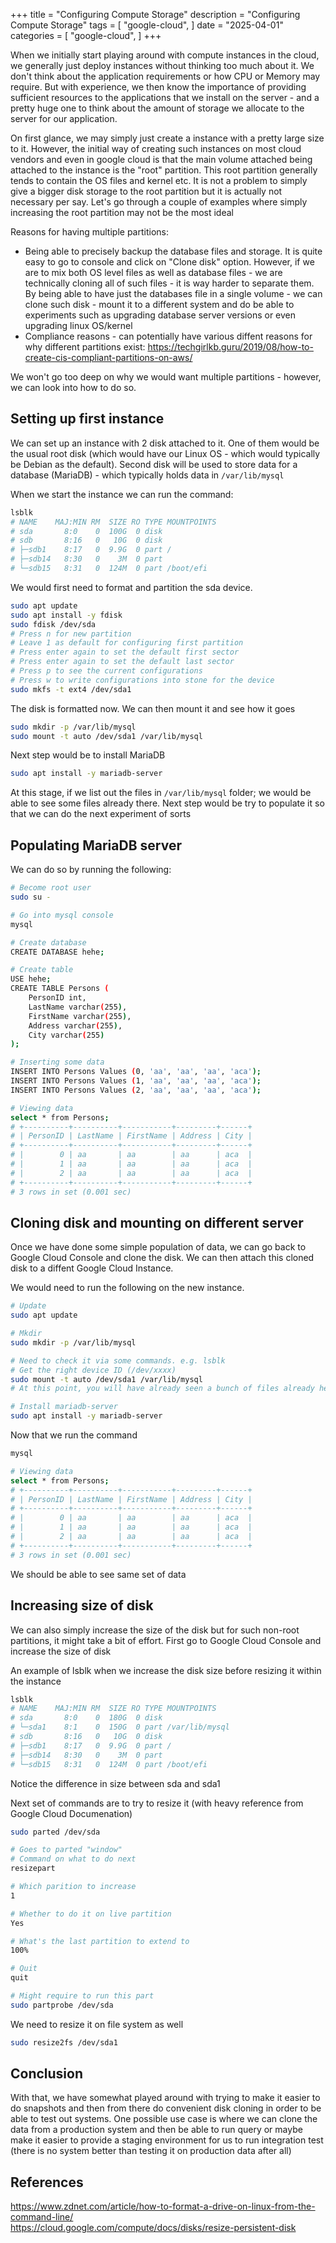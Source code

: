 +++
title = "Configuring Compute Storage"
description = "Configuring Compute Storage"
tags = [
    "google-cloud",
]
date = "2025-04-01"
categories = [
    "google-cloud",
]
+++

When we initially start playing around with compute instances in the cloud, we generally just deploy instances without thinking too much about it. We don't think about the application requirements or how CPU or Memory may require. But with experience, we then know the importance of providing sufficient resources to the applications that we install on the server - and a pretty huge one to think about the amount of storage we allocate to the server for our application.

On first glance, we may simply just create a instance with a pretty large size to it. However, the initial way of creating such instances on most cloud vendors and even in google cloud is that the main volume attached being attached to the instance is the "root" partition. This root partition generally tends to contain the OS files and kernel etc. It is not a problem to simply give a bigger disk storage to the root partition but it is actually not necessary per say. Let's go through a couple of examples where simply increasing the root partition may not be the most ideal

Reasons for having multiple partitions:

- Being able to precisely backup the database files and storage. It is quite easy to go to console and click on "Clone disk" option. However, if we are to mix both OS level files as well as database files - we are technically cloning all of such files - it is way harder to separate them. By being able to have just the databases file in a single volume - we can clone such disk - mount it to a different system and do be able to experiments such as upgrading database server versions or even upgrading linux OS/kernel
- Compliance reasons - can potentially have various diffent reasons for why different partitions exist: https://techgirlkb.guru/2019/08/how-to-create-cis-compliant-partitions-on-aws/

We won't go too deep on why we would want multiple partitions - however, we can look into how to do so.

## Setting up first instance

We can set up an instance with 2 disk attached to it. One of them would be the usual root disk (which would have our Linux OS - which would typically be Debian as the default). Second disk will be used to store data for a database (MariaDB) - which typically holds data in `/var/lib/mysql`

When we start the instance we can run the command:

```bash
lsblk
# NAME    MAJ:MIN RM  SIZE RO TYPE MOUNTPOINTS
# sda       8:0    0  100G  0 disk 
# sdb       8:16   0   10G  0 disk 
# ├─sdb1    8:17   0  9.9G  0 part /
# ├─sdb14   8:30   0    3M  0 part 
# └─sdb15   8:31   0  124M  0 part /boot/efi
```

We would first need to format and partition the sda device.

```bash
sudo apt update
sudo apt install -y fdisk
sudo fdisk /dev/sda
# Press n for new partition
# Leave 1 as default for configuring first partition
# Press enter again to set the default first sector
# Press enter again to set the default last sector
# Press p to see the current configurations
# Press w to write configurations into stone for the device
sudo mkfs -t ext4 /dev/sda1
```

The disk is formatted now. We can then mount it and see how it goes

```bash
sudo mkdir -p /var/lib/mysql
sudo mount -t auto /dev/sda1 /var/lib/mysql
```

Next step would be to install MariaDB

```bash
sudo apt install -y mariadb-server
```

At this stage, if we list out the files in `/var/lib/mysql` folder; we would be able to see some files already there. Next step would be try to populate it so that we can do the next experiment of sorts

## Populating MariaDB server

We can do so by running the following:

```bash
# Become root user
sudo su -

# Go into mysql console
mysql

# Create database
CREATE DATABASE hehe;

# Create table
USE hehe;
CREATE TABLE Persons (
    PersonID int,
    LastName varchar(255),
    FirstName varchar(255),
    Address varchar(255),
    City varchar(255)
);

# Inserting some data
INSERT INTO Persons Values (0, 'aa', 'aa', 'aa', 'aca');
INSERT INTO Persons Values (1, 'aa', 'aa', 'aa', 'aca');
INSERT INTO Persons Values (2, 'aa', 'aa', 'aa', 'aca');

# Viewing data
select * from Persons;
# +----------+----------+-----------+---------+------+
# | PersonID | LastName | FirstName | Address | City |
# +----------+----------+-----------+---------+------+
# |        0 | aa       | aa        | aa      | aca  |
# |        1 | aa       | aa        | aa      | aca  |
# |        2 | aa       | aa        | aa      | aca  |
# +----------+----------+-----------+---------+------+
# 3 rows in set (0.001 sec)
```

## Cloning disk and mounting on different server

Once we have done some simple population of data, we can go back to Google Cloud Console and clone the disk. We can then attach this cloned disk to a diffent Google Cloud Instance.

We would need to run the following on the new instance.

```bash
# Update
sudo apt update

# Mkdir
sudo mkdir -p /var/lib/mysql

# Need to check it via some commands. e.g. lsblk
# Get the right device ID (/dev/xxxx)
sudo mount -t auto /dev/sda1 /var/lib/mysql
# At this point, you will have already seen a bunch of files already here related to db

# Install mariadb-server
sudo apt install -y mariadb-server
```

Now that we run the command

```bash
mysql

# Viewing data
select * from Persons;
# +----------+----------+-----------+---------+------+
# | PersonID | LastName | FirstName | Address | City |
# +----------+----------+-----------+---------+------+
# |        0 | aa       | aa        | aa      | aca  |
# |        1 | aa       | aa        | aa      | aca  |
# |        2 | aa       | aa        | aa      | aca  |
# +----------+----------+-----------+---------+------+
# 3 rows in set (0.001 sec)
```

We should be able to see same set of data

## Increasing size of disk

We can also simply increase the size of the disk but for such non-root partitions, it might take a bit of effort. First go to Google Cloud Console and increase the size of disk

An example of lsblk when we increase the disk size before resizing it within the instance

```bash
lsblk
# NAME    MAJ:MIN RM  SIZE RO TYPE MOUNTPOINTS
# sda       8:0    0  180G  0 disk 
# └─sda1    8:1    0  150G  0 part /var/lib/mysql
# sdb       8:16   0   10G  0 disk 
# ├─sdb1    8:17   0  9.9G  0 part /
# ├─sdb14   8:30   0    3M  0 part 
# └─sdb15   8:31   0  124M  0 part /boot/efi
```

Notice the difference in size between sda and sda1

Next set of commands are to try to resize it (with heavy reference from Google Cloud Documenation)

```bash
sudo parted /dev/sda

# Goes to parted "window"
# Command on what to do next
resizepart

# Which parition to increase
1

# Whether to do it on live partition
Yes

# What's the last partition to extend to
100%

# Quit
quit

# Might require to run this part
sudo partprobe /dev/sda
```

We need to resize it on file system as well

```bash
sudo resize2fs /dev/sda1
```

## Conclusion

With that, we have somewhat played around with trying to make it easier to do snapshots and then from there do convenient disk cloning in order to be able to test out systems. One possible use case is where we can clone the data from a production system and then be able to run query or maybe make it easier to provide a staging environment for us to run integration test (there is no system better than testing it on production data after all)

## References

https://www.zdnet.com/article/how-to-format-a-drive-on-linux-from-the-command-line/  
https://cloud.google.com/compute/docs/disks/resize-persistent-disk  